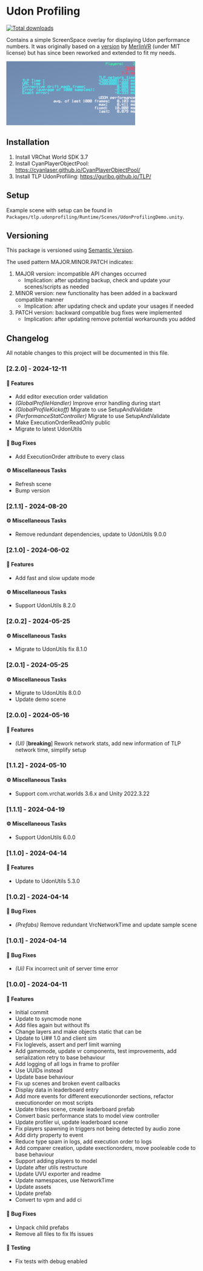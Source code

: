 # Udon Profiling

[![Total downloads](https://img.shields.io/github/downloads/Guribo/UdonProfiling/total?style=flat-square&logo=appveyor)](https://github.com/Guribo/UdonProfiling/releases)

Contains a simple ScreenSpace overlay for displaying Udon performance numbers.
It was originally based on a [version](https://gist.github.com/MerlinVR/2da80b29361588ddb556fd8d3f3f47b5) by [MerlinVR](https://github.com/merlinvr) (under MIT license) but has since been reworked and extended to fit my needs.

![Preview](.Readme/Preview.gif)

## Installation

1. Install VRChat World SDK 3.7
2. Install CyanPlayerObjectPool: https://cyanlaser.github.io/CyanPlayerObjectPool/
3. Install TLP UdonProfiling: https://guribo.github.io/TLP/

## Setup

Example scene with setup can be found in `Packages/tlp.udonprofiling/Runtime/Scenes/UdonProfilingDemo.unity`.
 
## Versioning

This package is versioned using [Semantic Version](https://semver.org/).

The used pattern MAJOR.MINOR.PATCH indicates: 

1. MAJOR version: incompatible API changes occurred
   - Implication: after updating backup, check and update your scenes/scripts as needed
2. MINOR version: new functionality has been added in a backward compatible manner
   - Implication: after updating check and update your usages if needed
3. PATCH version: backward compatible bug fixes were implemented
   - Implication: after updating remove potential workarounds you added

## Changelog

All notable changes to this project will be documented in this file.

### [2.2.0] - 2024-12-11

#### 🚀 Features

- Add editor execution order validation
- *(GlobalProfileHandler)* Improve error handling during start
- *(GlobalProfileKickoff)* Migrate to use SetupAndValidate
- *(PerformanceStatController)* Migrate to use SetupAndValidate
- Make ExecutionOrderReadOnly public
- Migrate to latest UdonUtils

#### 🐛 Bug Fixes

- Add ExecutionOrder attribute to every class

#### ⚙️ Miscellaneous Tasks

- Refresh scene
- Bump version

### [2.1.1] - 2024-08-20

#### ⚙️ Miscellaneous Tasks

- Remove redundant dependencies, update to UdonUtils 9.0.0

### [2.1.0] - 2024-06-02

#### 🚀 Features

- Add fast and slow update mode

#### ⚙️ Miscellaneous Tasks

- Support UdonUtils 8.2.0

### [2.0.2] - 2024-05-25

#### ⚙️ Miscellaneous Tasks

- Migrate to UdonUtils fix 8.1.0

### [2.0.1] - 2024-05-25

#### ⚙️ Miscellaneous Tasks

- Migrate to UdonUtils 8.0.0
- Update demo scene

### [2.0.0] - 2024-05-16

#### 🚀 Features

- *(UI)* [**breaking**] Rework network stats, add new information of TLP network time, simplify setup

### [1.1.2] - 2024-05-10

#### ⚙️ Miscellaneous Tasks

- Support com.vrchat.worlds 3.6.x and Unity 2022.3.22

### [1.1.1] - 2024-04-19

#### ⚙️ Miscellaneous Tasks

- Support UdonUtils 6.0.0

### [1.1.0] - 2024-04-14

#### 🚀 Features

- Update to UdonUtils 5.3.0

### [1.0.2] - 2024-04-14

#### 🐛 Bug Fixes

- *(Prefabs)* Remove redundant VrcNetworkTime and update sample scene

### [1.0.1] - 2024-04-14

#### 🐛 Bug Fixes

- *(Ui)* Fix incorrect unit of server time error

### [1.0.0] - 2024-04-11

#### 🚀 Features

- Initial commit
- Update to syncmode none
- Add files again but without lfs
- Change layers and make objects static that can be
- Update to U## 1.0 and client sim
- Fix loglevels, assert and perf limit warning
- Add gamemode, update vr components, test improvements, add serialization retry to base behaviour
- Add logging of all logs in frame to profiler
- Use UUIDs instead
- Update base behaviour
- Fix up scenes and broken event callbacks
- Display data in leaderboard entry
- Add more events for different executionorder sections, refactor executionorder on most scripts
- Update tribes scene, create leaderboard prefab
- Convert basic performance stats to model view controller
- Update profiler ui, update leaderboard scene
- Fix players spawning in triggers not being detected by audio zone
- Add dirty property to event
- Reduce type spam in logs, add execution order to logs
- Add comparer creation, update exectionorders, move pooleable code to base behaviour
- Support adding players to model
- Update after utils restructure
- Update UVU exporter and readme
- Update namespaces, use NetworkTime
- Update assets
- Update prefab
- Convert to vpm and add ci

#### 🐛 Bug Fixes

- Unpack child prefabs
- Remove all files to fix lfs issues

#### 🧪 Testing

- Fix tests with debug enabled

<!-- generated by git-cliff -->
